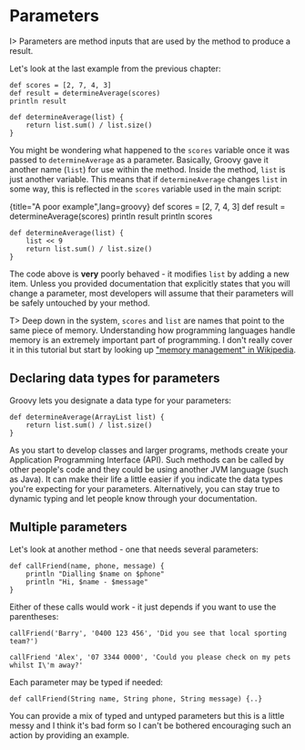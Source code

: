 # Parameters

I> Parameters are method inputs that are used by the method to produce a result.

Let's look at the last example from the previous chapter:


	def scores = [2, 7, 4, 3]
	def result = determineAverage(scores)
	println result
	
	def determineAverage(list) {
	    return list.sum() / list.size()
	}


You might be wondering what happened to the `scores` variable once it was passed to `determineAverage` as a parameter. Basically, Groovy gave it another name (`list`) for use within the method. Inside the method, `list` is just another variable. This means that if `determineAverage` changes `list` in some way, this is reflected in the `scores` variable used in the main script:

{title="A poor example",lang=groovy}
	def scores = [2, 7, 4, 3]
	def result = determineAverage(scores)
	println result
	println scores
	
	def determineAverage(list) {
	    list << 9
	    return list.sum() / list.size()
	}


The code above is __very__ poorly behaved - it modifies `list` by adding a new item. Unless you provided documentation that explicitly states that you will change a parameter, most developers will assume that their parameters will be safely untouched by your method.

T> Deep down in the system, `scores` and `list` are names that point to the same piece of memory. Understanding how programming languages handle memory is an extremely important part of programming. I don't really cover it in this tutorial but start by looking up ["memory management" in Wikipedia](https://en.wikipedia.org/wiki/Memory_management).

## Declaring data types for parameters

Groovy lets you designate a data type for your parameters:


	def determineAverage(ArrayList list) {
	    return list.sum() / list.size()
	}


As you start to develop classes and larger programs, methods create your Application Programming Interface (API). Such methods can be called by other people's code and they could be using another JVM language (such as Java). It can make their life a little easier if you indicate the data types you're expecting for your parameters. Alternatively, you can stay true to dynamic typing and let people know through your documentation.

## Multiple parameters

Let's look at another method - one that needs several parameters:


	def callFriend(name, phone, message) {
	    println "Dialling $name on $phone"
	    println "Hi, $name - $message"
	}


Either of these calls would work - it just depends if you want to use the parentheses:

	callFriend('Barry', '0400 123 456', 'Did you see that local sporting team?')
	
	callFriend 'Alex', '07 3344 0000', 'Could you please check on my pets whilst I\'m away?'

Each parameter may be typed if needed: 

	def callFriend(String name, String phone, String message) {..}


You can provide a mix of typed and untyped parameters but this is a little messy and I think it's bad form so I can't be bothered encouraging such an action by providing an example.